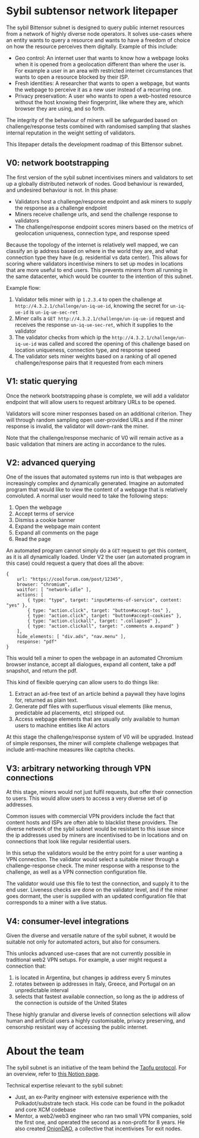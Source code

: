 # Sybil subtensor network litepaper

The sybil Bittensor subnet is designed to query public internet resources from a network of highly diverse node operators. It solves use-cases where an entity wants to query a resource and wants to have a freedom of choice on how the resource perceives them digitally. Example of this include:

- Geo control: An internet user that wants to know how a webpage looks when it is opened from a geolocation different than where the user is. For example a user in an area with restricted internet circumstances that wants to open a resource blocked by their ISP.
- Fresh identities: A researcher that wants to open a webpage, but wants the webpage to perceive it as a new user instead of a recurring one.
- Privacy preservation: A user who wants to open a web-hosted resource without the host knowing their fingerprint, like where they are, which browser they are using, and so forth.

The integrity of the behaviour of miners will be safeguarded based on challenge/response tests combined with randomised sampling that slashes internal reputation in the weight setting of validators.

This litepaper details the development roadmap of this Bittensor subnet.

## V0: network bootstrapping

The first version of the sybil subnet incentivises miners and validators to set up a globally distributed network of nodes. Good behaviour is rewarded, and undesired behaviour is not. In this phase:

- Validators host a challenge/response endpoint and ask miners to supply the response as a challenge endpoint
- Miners receive challenge urls, and send the challenge response to validators
- The challenge/response endpoint scores miners based on the metrics of geolocation uniqueness, connection type, and response speed

Because the topology of the internet is relatively well mapped, we can classify an ip address based on where in the world they are, and what connection type they have (e.g. residential vs data center). This allows for scoring where validators incentivise miners to set up modes in locations that are more useful to end users. This prevents miners from all running in the same datacenter, which would be counter to the intention of this subnet.

Example flow:

1. Validator tells miner with ip `1.2.3.4` to open the challenge at `http://4.3.2.1/challenge/un-iq-ue-id`, knowing the secret for `un-iq-ue-id` is `un-iq-ue-sec-ret`
2. Miner calls a `GET http://4.3.2.1/challenge/un-iq-ue-id` request and receives the response `un-iq-ue-sec-ret`, which it supplies to the validator
3. The validator checks from which ip the `http://4.3.2.1/challenge/un-iq-ue-id` was called and scored the opening of this challenge based on location uniqueness, connection type, and response speed
4. The validator sets miner weights based on a ranking of all opened challenge/response pairs that it requested from each miners

## V1: static querying

Once the network bootstrapping phase is complete, we will add a validator endpoint that will allow users to request arbitrary URLs to be opened.

Validators will score miner responses based on an additional criterion. They will through random sampling open user-provided URLs and if the miner response is invalid, the validator will down-rank the miner.

Note that the challenge/response mechanic of V0 will remain active as a basic validation that miners are acting in accordance to the rules.

## V2: advanced querying

One of the issues that automated systems run into is that webpages are increasingly complex and dynamically generated. Imagine an automated program that would like to view the content of a webpage that is relatively convoluted. A normal user would need to take the following steps:

1. Open the webpage
2. Accept terms of service
3. Dismiss a cookie banner
4. Expand the webpage main content
5. Expand all comments on the page
6. Read the page

An automated program cannot simply do a `GET` request to get this content, as it is all dynamically loaded. Under V2 the user (an automated program in this case) could request a query that does all the above:

```
{
	url: "https://coolforum.com/post/12345",
	browser: "chromium",
	waitfor: [ "network-idle" ],
	actions: [
		{ type: "type", target: "input#terms-of-service", content: "yes" },
		{ type: "action.click", target: "button#accept-tos" },
		{ type: "action.click", target: "button#accept-cookies" },
		{ type: "action.clickall", target: ".collapsed" },
		{ type: "action.clickall", target: ".comments a.expand" }
	],
	hide_elements: [ "div.ads", "nav.menu" ],
	response: "pdf"
}
```

This would tell a miner to open the webpage in an automated Chromium browser instance, accept all dialogues, expand all content, take a pdf snapshot, and return the pdf.

This kind of flexible querying can allow users to do things like:

1. Extract an ad-free text of an article behind a paywall they have logins for, returned as plain text.
2. Generate pdf files with superfluous visual elements (like menus, predictable ad placements, etc) stripped out.
3. Access webpage elements that are usually only available to human users to machine entities like AI actors

At this stage the challenge/response system of V0 will be upgraded. Instead of simple responses, the miner will complete challenge webpages that include anti-machine measures like captcha checks.

## V3: arbitrary networking through VPN connections

At this stage, miners would not just fulfil requests, but offer their connection to users. This would allow users to access a very diverse set of ip addresses.

Common issues with commercial VPN providers include the fact that content hosts and ISPs are often able to blacklist these providers. The diverse network of the sybil subnet would be resistant to this issue since the ip addresses used by miners are incentivised to be in locations and on connections that look like regular residential users.

In this setup the validators would be the entry point for a user wanting a VPN connection. The validator would select a suitable miner through a challenge-response check. The miner response with a response to the challenge, as well as a VPN connection configuration file.

The validator would use this file to test the connection, and supply it to the end user. Liveness checks are done on the validator level, and if the miner goes dormant, the user is supplied with an updated configuration file that corresponds to a miner with a live status.

## V4: consumer-level integrations

Given the diverse and versatile nature of the sybil subnet, it would be suitable not only for automated actors, but also for consumers.

This unlocks advanced use-cases that are not currently possible in traditional web2 VPN setups. For example, a user might request a connection that:

1. is located in Argentina, but changes ip address every 5 minutes
2. rotates between ip addresses in Italy, Greece, and Portugal on an unpredictable interval
3. selects that fastest available connection, so long as the ip address of the connection is outside of the United States

These highly granular and diverse levels of connection selections will allow human and artificial users a highly customisable, privacy preserving, and censorship resistant way of accessing the public internet.

# About the team

The sybil subnet is an initiative of the team behind the [Taofu protocol](https://taofu.xyz/). For an overview, refer to [this Notion page](https://octagonal-thyme-e01.notion.site/Core-team-1495ba3d459e8044b54fcd2e52b8b309?pvs=74).

Technical expertise relevant to the sybil subnet:

- Just, an ex-Parity engineer with extensive experience with the Polkadot/substrate tech stack. His code can be found in the polkadot and core XCM codebase
- Mentor, a web2/web3 engineer who ran two small VPN companies, sold the first one, and operated the second as a non-profit for 8 years. He also created [OnionDAO](https://oniondao.web.app/), a collective that incentivises Tor exit nodes.

